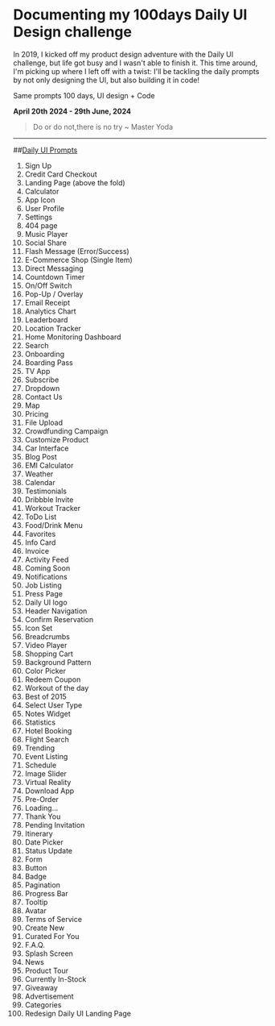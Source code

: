 # Documenting my 100days Daily UI Design challenge



In 2019, I kicked off my product design adventure with the Daily UI challenge, but life got busy and I wasn't able to finish it.
This time around, I'm picking up where I left off with a twist: I'll be tackling the daily prompts by not only designing the UI, but also building it in code!

Same prompts
100 days,
UI design + Code

**April 20th 2024 - 29th June, 2024**


> Do or do not,there is no try
> ~ Master Yoda

---

##[Daily UI Prompts](https://www.dailyui.co/)


1. Sign Up
2. Credit Card Checkout
3. Landing Page (above the fold)
4. Calculator
5. App Icon
6. User Profile
7. Settings
8. 404 page
9. Music Player
10. Social Share
11. Flash Message (Error/Success)
12. E-Commerce Shop (Single Item)
13. Direct Messaging
14. Countdown Timer
15. On/Off Switch
16. Pop-Up / Overlay
17. Email Receipt
18. Analytics Chart
19. Leaderboard
20. Location Tracker
21. Home Monitoring Dashboard
22. Search
23. Onboarding
24. Boarding Pass
25. TV App
26. Subscribe
27. Dropdown
28. Contact Us
29. Map
30. Pricing
31. File Upload
32. Crowdfunding Campaign
33. Customize Product
34. Car Interface
35. Blog Post
36. EMI Calculator
37. Weather
38. Calendar
39. Testimonials
40. Dribbble Invite
41. Workout Tracker
42. ToDo List
43. Food/Drink Menu
44. Favorites
45. Info Card
46. Invoice
47. Activity Feed
48. Coming Soon
49. Notifications
50. Job Listing
51. Press Page
52. Daily UI logo
53. Header Navigation
54. Confirm Reservation
55. Icon Set
56. Breadcrumbs
57. Video Player
58. Shopping Cart
59. Background Pattern
60. Color Picker
61. Redeem Coupon
62. Workout of the day
63. Best of 2015
64. Select User Type
65. Notes Widget
66. Statistics
67. Hotel Booking
68. Flight Search
69. Trending
70. Event Listing
71. Schedule
72. Image Slider
73. Virtual Reality
74. Download App
75. Pre-Order
76. Loading...
77. Thank You
78. Pending Invitation
79. Itinerary
80. Date Picker
81. Status Update
82. Form
83. Button
84. Badge
85. Pagination
86. Progress Bar
87. Tooltip
88. Avatar
89. Terms of Service
90. Create New
91. Curated For You
92. F.A.Q.
93. Splash Screen
94. News
95. Product Tour
96. Currently In-Stock
97. Giveaway
98. Advertisement
99. Categories
100. Redesign Daily UI Landing Page
